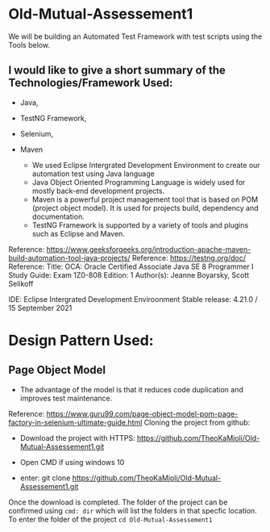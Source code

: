 # Old-Mutual-Assessement1
We will be building an Automated Test Framework with test scripts using the Tools below.

## I would like to give a short summary of the Technologies/Framework Used: 
* Java, 
* TestNG Framework, 
* Selenium,
* Maven

  * We used Eclipse Intergrated Development Environment to create our automation test using Java language
  * Java Object Oriented Programming Language is widely used for mostly back-end development projects.
  * Maven is a powerful project management tool that is based on POM (project object model). It is used for projects build, dependency and documentation. 
  * TestNG Framework is supported by a variety of tools and plugins such as Eclipse and Maven.
  
Reference: https://www.geeksforgeeks.org/introduction-apache-maven-build-automation-tool-java-projects/
Reference: https://testng.org/doc/
Reference: Title: OCA: Oracle Certified Associate Java SE 8 Programmer I Study Guide: Exam 1Z0-808 Edition: 1 Author(s): Jeanne Boyarsky, Scott Selikoff




IDE: Eclipse Intergrated Development Enviroonment Stable release: 4.21.0 / 15 September 2021

# Design Pattern Used: 
## Page Object Model
* The advantage of the model is that it reduces code duplication and improves test maintenance.

Reference: https://www.guru99.com/page-object-model-pom-page-factory-in-selenium-ultimate-guide.html
Cloning the project from github:

* Download the project with HTTPS: https://github.com/TheoKaMjoli/Old-Mutual-Assessement1.git

* Open CMD if using windows 10
* enter: git clone https://github.com/TheoKaMjoli/Old-Mutual-Assessement1.git

Once the download is completed. The folder of the project can be confirmed using ``cmd: dir`` which will list the folders in that specfic location.
To enter the folder of the project ``cd Old-Mutual-Assessement1``
